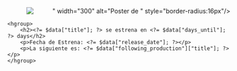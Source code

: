 <?php 

const API_URL = "https://whenisthenextmcufilm.com/api";

# Inicializar una nueva sesión de cURL; ch = cURL handle

$ch = curl_init(API_URL);

// Indicar que queremos recibir el resultado de la petición y no mostrarla en pantalla

curl_setopt($ch, CURLOPT_RETURNTRANSFER, true);

// Ejecutar la petición y guardar el resultado

$result = curl_exec($ch);
$data = json_decode($result, true);

curl_close($ch);

// var_dump($data); // Comentado para que no se muestre en la página
?>

<!DOCTYPE html>
<html lang="es">
<head>
    <meta charset="UTF-8">
    <meta name="description" content="La próxima pelicula de Marvel">
    <meta name="viewport" content="width=device-width, initial-scale=1.0">
    <link rel="stylesheet" href="https://cdn.jsdelivr.net/npm/@picocss/pico@2/css/pico.classless.min.css" />
</head>
<body>
<main>
    <section>
        <img src="<?= $data["poster_url"]; ?>" width="300" alt="Poster de <?= $data["title"]; ?>" style="border-radius:16px"/>
    </section>

    <hgroup>
        <h2><?= $data["title"]; ?> se estrena en <?= $data["days_until"]; ?> days</h2>
        <p>Fecha de Estrena: <?= $data["release_date"]; ?></p>
        <p>La siguiente es: <?= $data["following_production"]["title"]; ?></p>
    </hgroup>
</main>
<style>
    :root {
        color-scheme: light dark;
    }

    body {
        display: grid;
        place-content: center;
    }

    section {
        display: flex;
        justify-content: center;
        text-align: center;
    }

    hgroup {
        display: flex;
        flex-direction: column;
        justify-content: center;
        text-align: center;
    }

    img {
        margin: 0 auto;
    }
</style>
</body>
</html>


